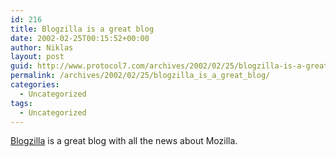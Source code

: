 ```yaml
---
id: 216
title: Blogzilla is a great blog
date: 2002-02-25T00:15:52+00:00
author: Niklas
layout: post
guid: http://www.protocol7.com/archives/2002/02/25/blogzilla-is-a-great-blog/
permalink: /archives/2002/02/25/blogzilla_is_a_great_blog/
categories:
  - Uncategorized
tags:
  - Uncategorized
---
```

<div class='microid-562e489ccb6106f7145712ac2cfb9a6fb5c65f5d'>
  <p>
    <a href="http://www.deftone.com/blogzilla/">Blogzilla</a> is a great blog with all the news about Mozilla.
  </p>
</div>